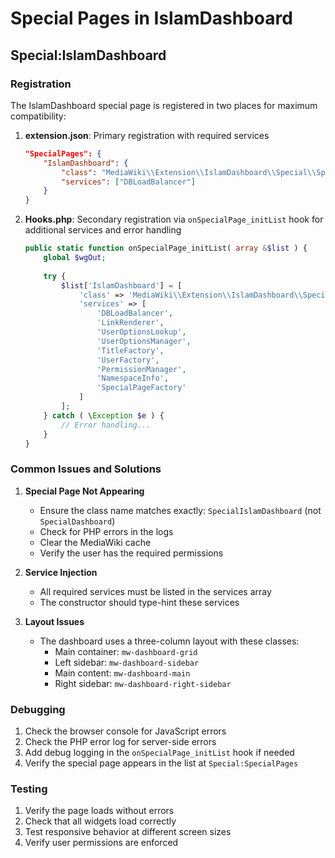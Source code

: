 # Special Pages in IslamDashboard

## Special:IslamDashboard

### Registration

The IslamDashboard special page is registered in two places for maximum compatibility:

1. **extension.json**: Primary registration with required services
   ```json
   "SpecialPages": {
       "IslamDashboard": {
           "class": "MediaWiki\\Extension\\IslamDashboard\\Special\\SpecialIslamDashboard",
           "services": ["DBLoadBalancer"]
       }
   }
   ```

2. **Hooks.php**: Secondary registration via `onSpecialPage_initList` hook for additional services and error handling
   ```php
   public static function onSpecialPage_initList( array &$list ) {
       global $wgOut;
       
       try {
           $list['IslamDashboard'] = [
               'class' => 'MediaWiki\\Extension\\IslamDashboard\\Special\\SpecialIslamDashboard',
               'services' => [
                   'DBLoadBalancer',
                   'LinkRenderer',
                   'UserOptionsLookup',
                   'UserOptionsManager',
                   'TitleFactory',
                   'UserFactory',
                   'PermissionManager',
                   'NamespaceInfo',
                   'SpecialPageFactory'
               ]
           ];
       } catch ( \Exception $e ) {
           // Error handling...
       }
   }
   ```

### Common Issues and Solutions

1. **Special Page Not Appearing**
   - Ensure the class name matches exactly: `SpecialIslamDashboard` (not `SpecialDashboard`)
   - Check for PHP errors in the logs
   - Clear the MediaWiki cache
   - Verify the user has the required permissions

2. **Service Injection**
   - All required services must be listed in the services array
   - The constructor should type-hint these services

3. **Layout Issues**
   - The dashboard uses a three-column layout with these classes:
     - Main container: `mw-dashboard-grid`
     - Left sidebar: `mw-dashboard-sidebar`
     - Main content: `mw-dashboard-main`
     - Right sidebar: `mw-dashboard-right-sidebar`

### Debugging

1. Check the browser console for JavaScript errors
2. Check the PHP error log for server-side errors
3. Add debug logging in the `onSpecialPage_initList` hook if needed
4. Verify the special page appears in the list at `Special:SpecialPages`

### Testing

1. Verify the page loads without errors
2. Check that all widgets load correctly
3. Test responsive behavior at different screen sizes
4. Verify user permissions are enforced
